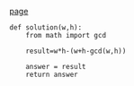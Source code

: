 [page](https://programmers.co.kr/learn/courses/30/lessons/62048)

    def solution(w,h):
        from math import gcd

        result=w*h-(w+h-gcd(w,h))

        answer = result
        return answer
